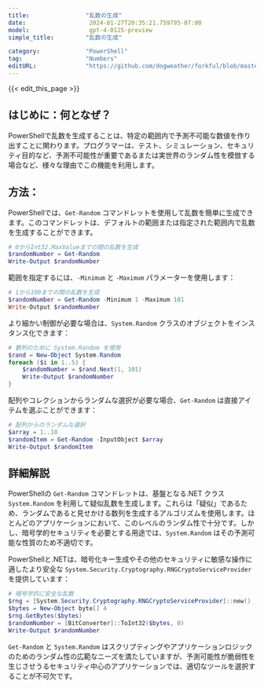 ```yaml
---
title:                "乱数の生成"
date:                  2024-01-27T20:35:21.759795-07:00
model:                 gpt-4-0125-preview
simple_title:         "乱数の生成"

category:             "PowerShell"
tag:                  "Numbers"
editURL:              "https://github.com/dogweather/forkful/blob/master/content/ja/powershell/generating-random-numbers.md"
---
```


{{< edit_this_page >}}

## はじめに：何となぜ？
PowerShellで乱数を生成することは、特定の範囲内で予測不可能な数値を作り出すことに関わります。プログラマーは、テスト、シミュレーション、セキュリティ目的など、予測不可能性が重要であるまたは実世界のランダム性を模倣する場合など、様々な理由でこの機能を利用します。

## 方法：
PowerShellでは、`Get-Random` コマンドレットを使用して乱数を簡単に生成できます。このコマンドレットは、デフォルトの範囲または指定された範囲内で乱数を生成することができます。

```PowerShell
# 0からInt32.MaxValueまでの間の乱数を生成
$randomNumber = Get-Random
Write-Output $randomNumber
```

範囲を指定するには、`-Minimum` と `-Maximum` パラメーターを使用します：

```PowerShell
# 1から100までの間の乱数を生成
$randomNumber = Get-Random -Minimum 1 -Maximum 101
Write-Output $randomNumber
```

より細かい制御が必要な場合は、`System.Random` クラスのオブジェクトをインスタンス化できます：

```PowerShell
# 数列のために System.Random を使用
$rand = New-Object System.Random
foreach ($i in 1..5) {
    $randomNumber = $rand.Next(1, 101)
    Write-Output $randomNumber
}
```

配列やコレクションからランダムな選択が必要な場合、`Get-Random` は直接アイテムを選ぶことができます：

```PowerShell
# 配列からのランダムな選択
$array = 1..10
$randomItem = Get-Random -InputObject $array
Write-Output $randomItem
```

## 詳細解説
PowerShellの `Get-Random` コマンドレットは、基盤となる.NET クラス `System.Random` を利用して疑似乱数を生成します。これらは「疑似」であるため、ランダムであると見せかける数列を生成するアルゴリズムを使用します。ほとんどのアプリケーションにおいて、このレベルのランダム性で十分です。しかし、暗号学的セキュリティを必要とする用途では、`System.Random` はその予測可能な性質のため不適切です。

PowerShellと.NETは、暗号化キー生成やその他のセキュリティに敏感な操作に適したより安全な `System.Security.Cryptography.RNGCryptoServiceProvider` を提供しています：

```PowerShell
# 暗号学的に安全な乱数
$rng = [System.Security.Cryptography.RNGCryptoServiceProvider]::new()
$bytes = New-Object byte[] 4
$rng.GetBytes($bytes)
$randomNumber = [BitConverter]::ToInt32($bytes, 0)
Write-Output $randomNumber
```

`Get-Random` と `System.Random` はスクリプティングやアプリケーションロジックのためのランダム性の広範なニーズを満たしていますが、予測可能性が脆弱性を生じさせうるセキュリティ中心のアプリケーションでは、適切なツールを選択することが不可欠です。
